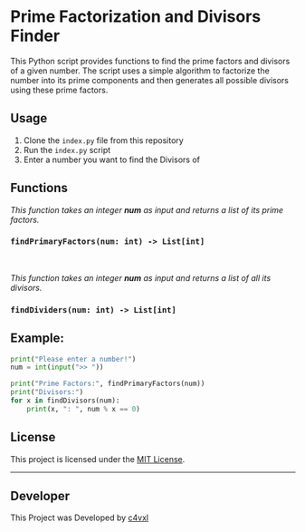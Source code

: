 # Prime Factorization and Divisors Finder

This Python script provides functions to find the prime factors and divisors of a given number. The script uses a simple algorithm to factorize the number into its prime components and then generates all possible divisors using these prime factors.

## Usage

1. Clone the `index.py` file from this repository
2. Run the `index.py` script
3. Enter a number you want to find the Divisors of

## Functions

_This function takes an integer **num** as input and returns a list of its prime factors._
### `findPrimaryFactors(num: int) -> List[int]`

<br>

_This function takes an integer **num** as input and returns a list of all its divisors._
### `findDividers(num: int) -> List[int]`

## Example:
```python
print("Please enter a number!")
num = int(input(">> "))

print("Prime Factors:", findPrimaryFactors(num))
print("Divisors:")
for x in findDivisors(num):
    print(x, ": ", num % x == 0)
```

## License

This project is licensed under the [MIT License](LICENSE).

---

## Developer
This Project was Developed by [c4vxl](https://c4vxl.de)